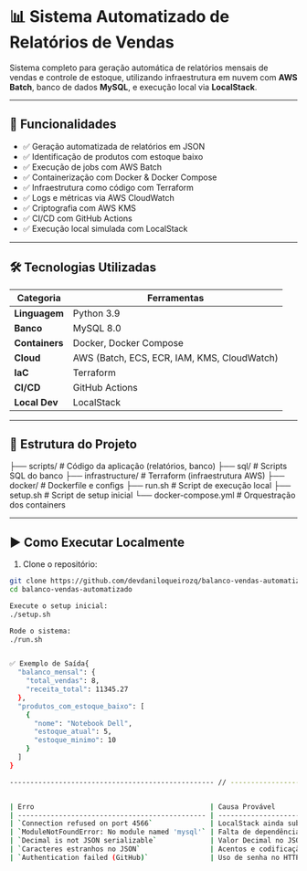 # 📊 Sistema Automatizado de Relatórios de Vendas

Sistema completo para geração automática de relatórios mensais de vendas e controle de estoque, utilizando infraestrutura em nuvem com **AWS Batch**, banco de dados **MySQL**, e execução local via **LocalStack**.

---

## 🚀 Funcionalidades

- ✅ Geração automatizada de relatórios em JSON  
- ✅ Identificação de produtos com estoque baixo  
- ✅ Execução de jobs com AWS Batch 
- ✅ Containerização com Docker & Docker Compose  
- ✅ Infraestrutura como código com Terraform  
- ✅ Logs e métricas via AWS CloudWatch  
- ✅ Criptografia com AWS KMS  
- ✅ CI/CD com GitHub Actions  
- ✅ Execução local simulada com LocalStack  

---

## 🛠️ Tecnologias Utilizadas

| Categoria      | Ferramentas |
|----------------|-------------|
| **Linguagem**  | Python 3.9 |
| **Banco**      | MySQL 8.0 |
| **Containers** | Docker, Docker Compose |
| **Cloud**      | AWS (Batch, ECS, ECR, IAM, KMS, CloudWatch) |
| **IaC**        | Terraform |
| **CI/CD**      | GitHub Actions |
| **Local Dev**  | LocalStack |

---

## 📂 Estrutura do Projeto
├── scripts/ # Código da aplicação (relatórios, banco)
├── sql/ # Scripts SQL do banco
├── infrastructure/ # Terraform (infraestrutura AWS)
├── docker/ # Dockerfile e configs
├── run.sh # Script de execução local
├── setup.sh # Script de setup inicial
└── docker-compose.yml # Orquestração dos containers


---

## ▶️ Como Executar Localmente

1. Clone o repositório:

```bash
git clone https://github.com/devdaniloqueirozq/balanco-vendas-automatizado.git
cd balanco-vendas-automatizado

Execute o setup inicial:
./setup.sh

Rode o sistema: 
./run.sh


✅ Exemplo de Saída{
  "balanco_mensal": {
    "total_vendas": 8,
    "receita_total": 11345.27
  },
  "produtos_com_estoque_baixo": [
    {
      "nome": "Notebook Dell",
      "estoque_atual": 5,
      "estoque_minimo": 10
    }
  ]
}

-------------------------------------------------- // ------------------------------------------------


| Erro                                           | Causa Provável             | Solução                                                     |
| ---------------------------------------------- | -------------------------- | ----------------------------------------------------------- |
| `Connection refused on port 4566`              | LocalStack ainda subindo   | Aguarde mais tempo ou aumente o timeout no script           |
| `ModuleNotFoundError: No module named 'mysql'` | Falta de dependência local | Use Docker ou instale com `pip install -r requirements.txt` |
| `Decimal is not JSON serializable`             | Valor Decimal no JSON      | Use `float()` para serializar corretamente                  |
| `Caracteres estranhos no JSON`                 | Acentos e codificação      | Use nomes de produtos sem acentos                           |
| `Authentication failed (GitHub)`               | Uso de senha no HTTPS      | Use token ou configure SSH                                  |





